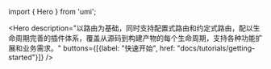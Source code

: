 import { Hero } from 'umi';

<Hero 
  description="以路由为基础，同时支持配置式路由和约定式路由，配以生命周期完善的插件体系，覆盖从源码到构建产物的每个生命周期，支持各种功能扩展和业务需求。"
  buttons={[{label: "快速开始", href: "docs/tutorials/getting-started"}]} 
/>
